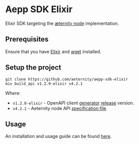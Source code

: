 # Aepp SDK Elixir

Elixir SDK targeting the [æternity node](https://github.com/aeternity/aeternity) implementation.

## Prerequisites
Ensure that you have [Elixir](https://elixir-lang.org/install.html) and [wget](https://www.gnu.org/software/wget/) installed.

## Setup the project

```
git clone https://github.com/aeternity/aepp-sdk-elixir
mix build_api v1.2.0-elixir v4.2.1
```
Where:
 - `v1.2.0-elixir` - OpenAPI client [generator](https://github.com/aeternity/openapi-generator/tree/elixir-adjustment#openapi-generator) [release](https://github.com/aeternity/openapi-generator/releases) version.
 - `v4.2.1` - Aeternity node API [specification file](https://github.com/aeternity/aeternity/blob/v4.2.1/config/swagger.yaml).

## Usage
An installation and usage guide can be found [here](https://github.com/aeternity/aepp-sdk-elixir/tree/master/examples/usage.md).
